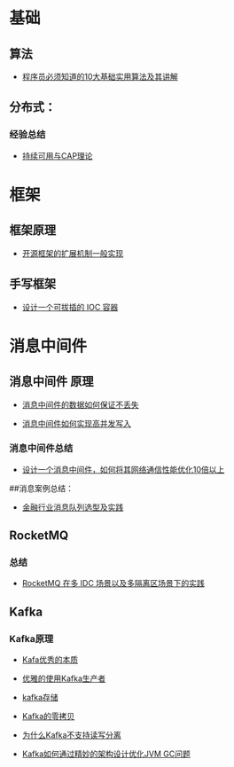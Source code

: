 # 基础
## 算法
- [程序员必须知道的10大基础实用算法及其讲解](https://mp.weixin.qq.com/s?__biz=MjM5MzMyNzg0MA==&mid=200217851&idx=2&sn=1991c3ce2c01ae9c7c40234de61be830)

## 分布式：
### 经验总结
- [持续可用与CAP理论](https://mp.weixin.qq.com/s?__biz=MzIxMzEzMjM5NQ==&mid=2651031878&idx=1&sn=c7d1ff19b2bee7d76862d45e3bf9fbcf)



# 框架

## 框架原理
- [开源框架的扩展机制一般实现](https://mp.weixin.qq.com/s?__biz=MzIwMzY1OTU1NQ==&mid=2247484695&idx=1&sn=b1b07370e72d8a8a5e16c2d689fbe6de)

## 手写框架
- [设计一个可拔插的 IOC 容器](https://mp.weixin.qq.com/s?__biz=MzU0OTk3ODQ3Ng==&mid=2247484751&idx=1&sn=b5dbf4e66c4cbe3171f67f4d242a7611)


# 消息中间件

## 消息中间件 原理
- [消息中间件的数据如何保证不丢失](https://mp.weixin.qq.com/s?__biz=MzU0OTk3ODQ3Ng==&mid=2247484733&idx=1&sn=8b02b440f6d9a02db42dd5ce264c9358)

- [消息中间件如何实现高并发写入](https://mp.weixin.qq.com/s?__biz=MzU0OTk3ODQ3Ng==&mid=2247484700&idx=1&sn=fbfdb57ea53882828e4e3bd0b3b61947)

### 消息中间件总结
- [设计一个消息中间件，如何将其网络通信性能优化10倍以上](https://mp.weixin.qq.com/s?__biz=MzU0OTk3ODQ3Ng==&mid=2247485056&idx=1&sn=ac619aeaaa78c995b124803bdcdd8359)


##消息案例总结：
- [金融行业消息队列选型及实践
](https://mp.weixin.qq.com/s?__biz=MzIxMzEzMjM5NQ==&mid=2651031391&idx=1&sn=f7707a4be55775b8fb4411cc5b4a91b1)

## RocketMQ

### 总结
- [RocketMQ 在多 IDC 场景以及多隔离区场景下的实践
](https://mp.weixin.qq.com/s?__biz=MzIxMzEzMjM5NQ==&mid=2651031628&idx=1&sn=6d1213b15eb3352a18fe419a17f5a0c1)


## Kafka
### Kafka原理
- [Kafa优秀的本质](https://mp.weixin.qq.com/s?__biz=MzIwMzY1OTU1NQ==&mid=2247484498&idx=1&sn=a0b94d5696d5654b67b782ab61a8d7f5)

- [优雅的使用Kafka生产者](https://mp.weixin.qq.com/s?__biz=MzU0OTk3ODQ3Ng==&mid=2247484903&idx=1&sn=fc9a366a04ea54c4035c675f4e3305f4)

- [kafka存储](https://mp.weixin.qq.com/s?__biz=MzA5MzQ2NTY0OA==&mid=2650798146&idx=1&sn=0c9fcf489a6b3d479a12718e36205012)

- [Kafka的零拷贝](https://mp.weixin.qq.com/s?__biz=MzA5MzQ2NTY0OA==&mid=2650798164&idx=1&sn=9715585f301aabd7e0e7f553bb10d479)

- [为什么Kafka不支持读写分离](https://mp.weixin.qq.com/s?__biz=MzU0OTk3ODQ3Ng==&mid=2247485005&idx=2&sn=2b53b5200ae939b316cc0d2cec1c6987)

- [Kafka如何通过精妙的架构设计优化JVM GC问题](https://mp.weixin.qq.com/s?__biz=MzU0OTk3ODQ3Ng==&mid=2247485142&idx=1&sn=cbd1c5f43da7576a6a8fce8a2096b62b)
